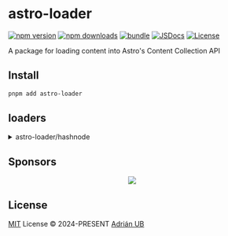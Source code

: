 # astro-loader

[![npm version][npm-version-src]][npm-version-href]
[![npm downloads][npm-downloads-src]][npm-downloads-href]
[![bundle][bundle-src]][bundle-href]
[![JSDocs][jsdocs-src]][jsdocs-href]
[![License][license-src]][license-href]

A package for loading content into Astro's Content Collection API

## Install

```sh
pnpm add astro-loader
```

## loaders

<details>
<summary>astro-loader/hashnode</summary>

### Posts

```ts
import { defineCollection, z } from 'astro:content'

import { HashnodeLoader } from 'astro-loader/hashnode'

const posts = defineCollection({
  loader: HashnodeLoader({
    operation: 'posts',
    publicationHost: 'adrianub.dev/hashnode',
    fields: ['slug', 'title', 'publishedAt', 'subtitle', { coverImage: ['url'], content: ['html', 'markdown'] }],
  }),
  schema: z.object({
    slug: z.string(),
    title: z.string(),
    subtitle: z.string().optional(),
    publishedAt: z.string().transform(date => new Date(date)),
    coverImage: z.object({
      url: z.string().url(),
    }),
    content: z.object({
      html: z.string(),
      markdown: z.string(),
    }),
  }),
})

export const collections = { posts }
```

### Series

```ts
import { defineCollection, z } from 'astro:content'

import { HashnodeLoader } from 'astro-loader/hashnode'

const series = defineCollection({
  loader: HashnodeLoader({
    publicationHost: 'adrianub.dev/hashnode',
    operation: 'seriesList',
    fields: [
      'slug',
      'name',
      'createdAt',
      'coverImage',
      {
        description: ['html', 'markdown'],
      },
    ],
    withPosts: {
      fields: ['slug', 'title', 'publishedAt', { coverImage: ['url'] }],
    },
  }),
  schema: z.object({
    slug: z.string(),
    name: z.string(),
    createdAt: z.string().transform(date => new Date(date)),
    coverImage: z.string().url(),
    description: z.object({
      html: z.string(),
      markdown: z.string(),
    }),
    posts: z.array(z.object({
      slug: z.string(),
      title: z.string(),
      publishedAt: z.string().transform(date => new Date(date)),
      coverImage: z.object({
        url: z.string().url(),
      }),
    })),
  }),
})

export const collections = { series }
```

### Pages

```ts
import { defineCollection, z } from 'astro:content'

import { HashnodeLoader } from 'astro-loader/hashnode'

const pages = defineCollection({
  loader: HashnodeLoader({
    operation: 'staticPages',
    publicationHost: 'adrianub.dev/hashnode',
    fields: [
      'slug',
      'title',
      {
        content: ['html', 'markdown'],
        ogMetaData: ['image'],
      },
    ],
  }),
  schema: z.object({
    slug: z.string(),
    title: z.string(),
    content: z.object({
      html: z.string(),
      markdown: z.string(),
    }),
    ogMetaData: z.object({
      image: z.string().url(),
    }),
  }),
})

export const collections = { pages }
```

</details>

## Sponsors

<p align="center">
  <a href="https://cdn.jsdelivr.net/gh/adrian-ub/static/sponsors.svg">
    <img src='https://cdn.jsdelivr.net/gh/adrian-ub/static/sponsors.svg'/>
  </a>
</p>

## License

[MIT](./LICENSE) License © 2024-PRESENT [Adrián UB](https://github.com/adrian-ub)

<!-- Badges -->

[npm-version-src]: https://img.shields.io/npm/v/astro-loader?style=flat&colorA=080f12&colorB=1fa669
[npm-version-href]: https://npmjs.com/package/astro-loader
[npm-downloads-src]: https://img.shields.io/npm/dm/astro-loader?style=flat&colorA=080f12&colorB=1fa669
[npm-downloads-href]: https://npmjs.com/package/astro-loader
[bundle-src]: https://img.shields.io/bundlephobia/minzip/astro-loader?style=flat&colorA=080f12&colorB=1fa669&label=minzip
[bundle-href]: https://bundlephobia.com/result?p=astro-loader
[license-src]: https://img.shields.io/github/license/adrian-ub/astro-loader.svg?style=flat&colorA=080f12&colorB=1fa669
[license-href]: https://github.com/adrian-ub/astro-loader/blob/main/LICENSE
[jsdocs-src]: https://img.shields.io/badge/jsdocs-reference-080f12?style=flat&colorA=080f12&colorB=1fa669
[jsdocs-href]: https://www.jsdocs.io/package/astro-loader
